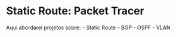 # Static Route: Packet Tracer
Aqui abordarei projetos sobre: 
     - Static Route
     - BGP
     - OSPF
     - VLAN
